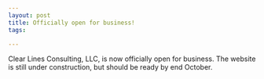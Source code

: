 ```yaml
---
layout: post
title: Officially open for business!
tags:

---
```

Clear Lines Consulting, LLC, is now officially open for business. 
The website is still under construction, but should be ready by end October.
